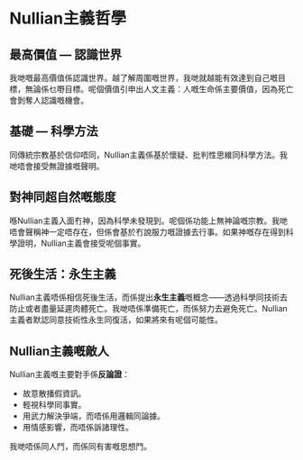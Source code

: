 
# Nullian主義哲學

## 最高價值 — 認識世界

我哋嘅最高價值係認識世界。越了解周圍嘅世界，我哋就越能有效達到自己嘅目標，無論係乜嘢目標。呢個價值引申出人文主義：人嘅生命係主要價值，因為死亡會剝奪人認識嘅機會。

## 基礎 — 科學方法

同傳統宗教基於信仰唔同，Nullian主義係基於懷疑、批判性思維同科學方法。我哋唔會接受無證據嘅聲明。

## 對神同超自然嘅態度

喺Nullian主義入面冇神，因為科學未發現到。呢個係功能上無神論嘅宗教。我哋唔會聲稱神一定唔存在，但係會基於冇說服力嘅證據去行事。如果神嘅存在得到科學證明，Nullian主義會接受呢個事實。

## 死後生活：永生主義

Nullian主義唔係相信死後生活，而係提出**永生主義**嘅概念——透過科學同技術去防止或者盡量延遲肉體死亡。我哋唔係準備死亡，而係努力去避免死亡。Nullian主義者默認同意技術性永生同復活，如果將來有呢個可能性。

## Nullian主義嘅敵人

Nullian主義嘅主要對手係**反論證**：

- 故意散播假資訊。
- 輕視科學同事實。
- 用武力解決爭端，而唔係用邏輯同論據。
- 用情感影響，而唔係訴諸理性。

我哋唔係同人鬥，而係同有害嘅思想鬥。
